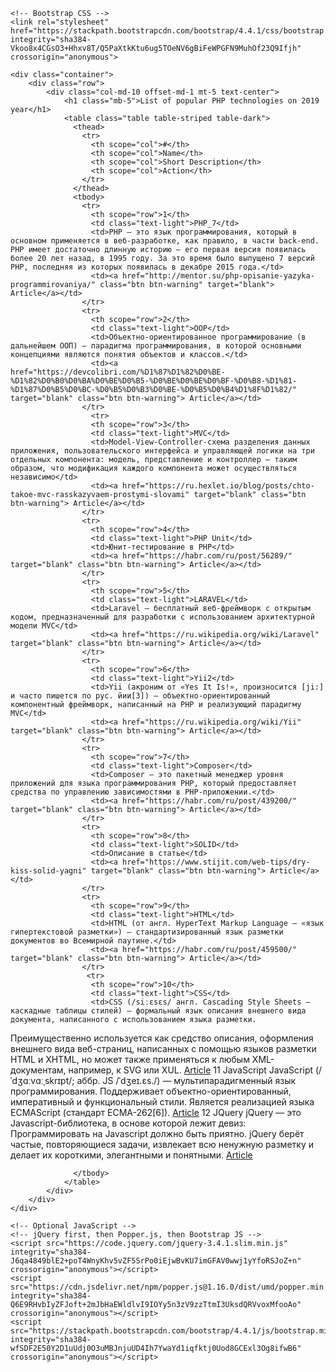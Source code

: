 <!DOCTYPE html>
<html lang="en">
  <head>
    <!-- Required meta tags -->
    <meta charset="utf-8">
    <meta name="viewport" content="width=device-width, initial-scale=1, shrink-to-fit=no">

    <!-- Bootstrap CSS -->
    <link rel="stylesheet" href="https://stackpath.bootstrapcdn.com/bootstrap/4.4.1/css/bootstrap.min.css" integrity="sha384-Vkoo8x4CGsO3+Hhxv8T/Q5PaXtkKtu6ug5TOeNV6gBiFeWPGFN9MuhOf23Q9Ifjh" crossorigin="anonymous">

    <div class="container">
    	<div class="row">
    		<div class="col-md-10 offset-md-1 mt-5 text-center">
				<h1 class="mb-5">List of popular PHP technologies on 2019 year</h1>
    			<table class="table table-striped table-dark">
				  <thead>
				    <tr>
				      <th scope="col">#</th>
				      <th scope="col">Name</th>
				      <th scope="col">Short Description</th>
				      <th scope="col">Action</th>
				    </tr>
				  </thead>
				  <tbody>
				    <tr>
				      <th scope="row">1</th>
				      <td class="text-light">PHP_7</td>
				      <td>PHP – это язык программирования, который в основном применяется в веб-разработке, как правило, в части back-end. PHP имеет достаточно длинную историю – его первая версия появилась более 20 лет назад, в 1995 году. За это время было выпущено 7 версий PHP, последняя из которых появилась в декабре 2015 года.</td>
				      <td><a href="http://mentor.su/php-opisanie-yazyka-programmirovaniya/" class="btn btn-warning" target="blank"> Article</a></td>
				    </tr>
				    <tr>
				      <th scope="row">2</th>
				      <td class="text-light">OOP</td>
				      <td>Объектно-ориентированное программирование (в дальнейшем ООП) — парадигма программирования, в которой основными концепциями являются понятия объектов и классов.</td>
				      <td><a href="https://devcolibri.com/%D1%87%D1%82%D0%BE-%D1%82%D0%B0%D0%BA%D0%BE%D0%B5-%D0%BE%D0%BE%D0%BF-%D0%B8-%D1%81-%D1%87%D0%B5%D0%BC-%D0%B5%D0%B3%D0%BE-%D0%B5%D0%B4%D1%8F%D1%82/" target="blank" class="btn btn-warning"> Article</a></td>
				    </tr>
				      <tr>
				      <th scope="row">3</th>
				      <td class="text-light">MVC</td>
				      <td>Model-View-Controller-схема разделения данных приложения, пользовательского интерфейса и управляющей логики на три отдельных компонента: модель, представление и контроллер — таким образом, что модификация каждого компонента может осуществляться независимо</td>
				      <td><a href="https://ru.hexlet.io/blog/posts/chto-takoe-mvc-rasskazyvaem-prostymi-slovami" target="blank" class="btn btn-warning"> Article</a></td>
				    </tr>
				    <tr>
				      <th scope="row">4</th>
				      <td class="text-light">PHP Unit</td>
				      <td>Юнит-тестирование в PHP</td>
				      <td><a href="https://habr.com/ru/post/56289/" target="blank" class="btn btn-warning"> Article</a></td>
				    </tr>
				    <tr>
				      <th scope="row">5</th>
				      <td class="text-light">LARAVEL</td>
				      <td>Laravel — бесплатный веб-фреймворк с открытым кодом, предназначенный для разработки с использованием архитектурной модели MVC</td>
				      <td><a href="https://ru.wikipedia.org/wiki/Laravel" target="blank" class="btn btn-warning"> Article</a></td>
				    </tr>
				    <tr>
				      <th scope="row">6</th>
				      <td class="text-light">Yii2</td>
				      <td>Yii (акроним от «Yes It Is!», произносится [ji:] и часто пишется по рус. йии[3]) — объектно-ориентированный компонентный фреймворк, написанный на PHP и реализующий парадигму MVC</td>
				      <td><a href="https://ru.wikipedia.org/wiki/Yii" target="blank" class="btn btn-warning"> Article</a></td>
				    </tr>
				    <tr>
				      <th scope="row">7</th>
				      <td class="text-light">Composer</td>
				      <td>Composer — это пакетный менеджер уровня приложений для языка программирования PHP, который предоставляет средства по управлению зависимостями в PHP-приложении.</td>
				      <td><a href="https://habr.com/ru/post/439200/" target="blank" class="btn btn-warning"> Article</a></td>
				    </tr>
				    <tr>
				      <th scope="row">8</th>
				      <td class="text-light">SOLID</td>
				      <td>Описание в статье</td>
				      <td><a href="https://www.stijit.com/web-tips/dry-kiss-solid-yagni" target="blank" class="btn btn-warning"> Article</a></td>
				    </tr>
				    <tr>
				      <th scope="row">9</th>
				      <td class="text-light">HTML</td>
				      <td>HTML (от англ. HyperText Markup Language — «язык гипертекстовой разметки») — стандартизированный язык разметки документов во Всемирной паутине.</td>
				      <td><a href="https://habr.com/ru/post/459500/" target="blank" class="btn btn-warning"> Article</a></td>
				    </tr>
				     <tr>
				      <th scope="row">10</th>
				      <td class="text-light">CSS</td>
				      <td>CSS (/siːɛsɛs/ англ. Cascading Style Sheets — каскадные таблицы стилей) — формальный язык описания внешнего вида документа, написанного с использованием языка разметки.

Преимущественно используется как средство описания, оформления внешнего вида веб-страниц, написанных с помощью языков разметки HTML и XHTML, но может также применяться к любым XML-документам, например, к SVG или XUL.</td>
				      <td><a href="https://habr.com/ru/post/348500/" target="blank" class="btn btn-warning"> Article</a></td>
				    </tr>
				    <tr>
				      <th scope="row">11</th>
				      <td class="text-light">JavaScript</td>
				      <td>JavaScript (/ˈdʒɑːvɑːˌskrɪpt/; аббр. JS /ˈdʒeɪ.ɛs./) — мультипарадигменный язык программирования. Поддерживает объектно-ориентированный, императивный и функциональный стили. Является реализацией языка ECMAScript (стандарт ECMA-262[6]).</td>
				      <td><a href="https://ru.wikipedia.org/wiki/JavaScript" target="blank" class="btn btn-warning"> Article</a></td>
				    </tr>
				     <tr>
				      <th scope="row">12</th>
				      <td class="text-light">JQuery</td>
				      <td>jQuery — это Javascript-библиотека, в основе которой лежит девиз: Программировать на Javascript должно быть приятно. jQuery берёт частые, повторяющиеся задачи, извлекает всю ненужную разметку и делает их короткими, элегантными и понятными.</td>
				      <td><a href="https://habr.com/ru/company/mailru/blog/468169/" target="blank" class="btn btn-warning"> Article</a></td>
				    </tr>

				  </tbody>
				</table>
    		</div>
    	</div>
    </div>

    <!-- Optional JavaScript -->
    <!-- jQuery first, then Popper.js, then Bootstrap JS -->
    <script src="https://code.jquery.com/jquery-3.4.1.slim.min.js" integrity="sha384-J6qa4849blE2+poT4WnyKhv5vZF5SrPo0iEjwBvKU7imGFAV0wwj1yYfoRSJoZ+n" crossorigin="anonymous"></script>
    <script src="https://cdn.jsdelivr.net/npm/popper.js@1.16.0/dist/umd/popper.min.js" integrity="sha384-Q6E9RHvbIyZFJoft+2mJbHaEWldlvI9IOYy5n3zV9zzTtmI3UksdQRVvoxMfooAo" crossorigin="anonymous"></script>
    <script src="https://stackpath.bootstrapcdn.com/bootstrap/4.4.1/js/bootstrap.min.js" integrity="sha384-wfSDF2E50Y2D1uUdj0O3uMBJnjuUD4Ih7YwaYd1iqfktj0Uod8GCExl3Og8ifwB6" crossorigin="anonymous"></script>
  </body>
</html>